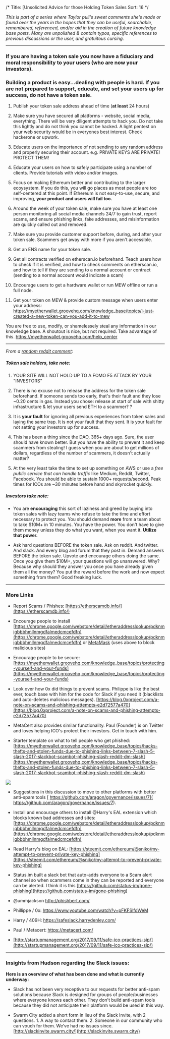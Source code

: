 /*
Title: [Unsolicited Advice for those Holding Token Sales
Sort: 16
*/

*This is part of a series where Taylor pull's sweet comments she's made or found over the years in the hopes that they can be useful, searchable, remembered, referenced, and/or aid in the creation of future knowledge base posts. Many are unpolished & contain typos, specific references to previous discussions or the user, and gratuitous cursing.*

---

### If you are having a token sale you now have a fiduciary and moral responsibility to your users (who are now your investors).

### Building a product is easy...dealing with people is hard. If you are not prepared to support, educate, and set your users up for success, do not have a token sale.

1. Publish your token sale address ahead of time (**at least** 24 hours)

2. Make sure you have secured all platforms - website, social media, everything. There will be very diligent attempts to hack you. Do not take this lightly and do not think you  cannot be hacked. A light pentest on your web security would be in everyones best interest. Check hackerone or upwork.

3. Educate users on the importance of not sending to any random address and properly securing their account. e.g. PRIVATE KEYS ARE PRIVATE! PROTECT THEM!

4. Educate your users on how to safely participate using a number of clients. Provide tutorials with video and/or images.

5. Focus on making Ethereum better and contributing to the larger ecoysystem. If you do this, you will go places as most people are too self-centered at this point. If Ethereum is not easy-to-use, secure, and improving, **your product and users will fail too.**

6. Around the week of your token sale, make sure you have at least one person monitoring all social media channels 24/7 to gain trust, report scams, and ensure phishing links, fake addresses, and misinformation are quickly called out and removed.

7. Make sure you provide customer support before, during, and after your token sale. Scammers get away with more if you aren't accessible.

8. Get an ENS name for your token sale.

10. Get all contracts verified on etherscan.io beforehand. Teach users how to check if it is verified, and how to check comments on etherscan.io, and how to tell if they are sending to a normal account or contract (sending to a normal account would indicate a scam)

11. Encourage users to get a hardware wallet or run MEW offline or run a full node.

12. Get your token on MEW & provide custom message when users enter your address: https://myetherwallet.groovehq.com/knowledge_base/topics/i-just-created-a-new-token-can-you-add-it-to-mew

You are free to use, modify, or shamelessely steal any information in our knowledge base. A shoutout is nice, but not required. Take advantage of this. https://myetherwallet.groovehq.com/help_center

---

*From a [random reddit comment](https://www.reddit.com/r/ethtrader/comments/6c4np8/psa_another_8_eth_gone_to_a_scammer_during_storj/dhrybvx/):*

##### Token sale holders, take note:

1. YOUR SITE WILL NOT HOLD UP TO A FOMO F5 ATTACK BY YOUR "INVESTORS"

2. There is no excuse not to release the address for the token sale beforehand. If someone sends too early, that's their fault and they lose ~0.20 cents in gas. Instead you chose: release at start of sale with shitty infrastructure & let your users send ETH to a scammer? ?

3. It is **your fault** for ignoring all previous experiences from token sales and laying the same trap. It is not your fault that they sent. It is your fault for not setting your investors up for success.

4. This has been a thing since the DAO, 365+ days ago. Sure, the user should have known better. But you have the ability to prevent it and keep scammers from stealing! I guess when you are about to get millions of dollars, regardless of the number of scammers, it doesn't actually matter?

5. At the very least take the time to set up something on AWS or use a *free public service that can handle traffic* like Medium, Reddit, Twitter, Facebook. You should be able to sustain 1000+ requests/second. Peak times for ICOs are ~30 minutes before hand and skyrocket quickly.

##### Investors take note:

- You are **encouraging** this sort of laziness and greed by buying into token sales with lazy teams who refuse to take the time and effort necessary to protect you. You should demand **more** from a team about to take $10M+ in 10 minutes. You have the power. You don't have to give them money unless they do what you want, when you want it. **Utilize that power.**

- Ask hard questions BEFORE the token sale. Ask on reddit. And twitter. And slack. And every blog and forum that they post in. Demand answers BEFORE the token sale. Upvote and encourage others doing the same. Once you give them $10M+, your questions will go unanswered. Why? Because why should they answer you once you have already given them all the money? You put the reward before the work and now expect something from them? Good freaking luck.


---

### More Links

- Report Scams / Phishes: [https://etherscamdb.info/](https://etherscamdb.info/)

- Encourage people to install [https://chrome.google.com/webstore/detail/etheraddresslookup/pdknmigbbbhmllnmgdfalmedcmcefdfn](https://chrome.google.com/webstore/detail/etheraddresslookup/pdknmigbbbhmllnmgdfalmedcmcefdfn) or [MetaMask](https://chrome.google.com/webstore/detail/metamask/nkbihfbeogaeaoehlefnkodbefgpgknn) (uses above to block malicious sites)

- Encourage people to be secure: [https://myetherwallet.groovehq.com/knowledge_base/topics/protecting-yourself-and-your-funds](https://myetherwallet.groovehq.com/knowledge_base/topics/protecting-yourself-and-your-funds)

- Look over how 0x did things to prevent scams. Philippe is like the best ever, touch base with him for the code for Slack if you need it (blacklists and auto-deletes malicious messages). [https://blog.0xproject.com/a-note-on-scams-and-phishing-attempts-e2d72577a470](https://blog.0xproject.com/a-note-on-scams-and-phishing-attempts-e2d72577a470)

- MetaCert also provides similar functionality. Paul (Founder) is on Twitter and loves helping ICO's protect their investors. Get in touch with him.

- Starter template on  what to tell people who get phished: [https://myetherwallet.groovehq.com/knowledge_base/topics/hacks-thefts-and-stolen-funds-due-to-phishing-links-between-7-slash-5-slash-2017-slackbot-scambot-phishing-slash-reddit-dm-slash](https://myetherwallet.groovehq.com/knowledge_base/topics/hacks-thefts-and-stolen-funds-due-to-phishing-links-between-7-slash-5-slash-2017-slackbot-scambot-phishing-slash-reddit-dm-slash)

![](https://s3.amazonaws.com/groovehq/uploaded/5ad1awvinnwksqtyd3hmisnz7fp3pfd7ju23jyi4y6ccuir79f?1505121643)


- Suggestions in this discussion to move to other platforms with better anti-spam tools
[ https://github.com/aragon/governance/issues/7]( https://github.com/aragon/governance/issues/7).

- Install and encourage others to install @Harry's EAL extension which blocks known bad addresses and sites:
 [https://chrome.google.com/webstore/detail/etheraddresslookup/pdknmigbbbhmllnmgdfalmedcmcefdfn](https://chrome.google.com/webstore/detail/etheraddresslookup/pdknmigbbbhmllnmgdfalmedcmcefdfn)

- Read Harry's blog on EAL: [https://steemit.com/ethereum/@sniko/my-attempt-to-prevent-private-key-phishing](https://steemit.com/ethereum/@sniko/my-attempt-to-prevent-private-key-phishing)

- Status.im built a slack bot that auto-adds everyone to a Scam alert channel so when scammers come in they can be reported and everyone can be alerted. I think it is this [https://github.com/status-im/gone-phishing](https://github.com/status-im/gone-phishing)

- @ummjackson http://phishbert.com/

- Phillippe / 0x: https://www.youtube.com/watch?v=pFKFSlfdWeM

- Harry / 409H: https://safeslack.harrydenley.com/

- Paul / Metacert: https://metacert.com/

- [http://startupmanagement.org/2017/09/11/safe-ico-practices-sip/](http://startupmanagement.org/2017/09/11/safe-ico-practices-sip/)

---

### Insights from Hudson regarding the Slack issues:

**Here is an overview of what has been done and what is currently underway:**

- Slack has not been very receptive to our requests for better anti-spam solutions because Slack is designed for groups of people/businesses where everyone knows each other. They don't build anti-spam tools because they did not anticipate their platform would be used in this way.

- Swarm City added a short form in lieu of the Slack Invite, with 2 questions. 1. A way to contact them. 2. Someone in our community who can vouch for them. We’ve had no issues since. [http://slackinvite.swarm.city/](http://slackinvite.swarm.city/)


